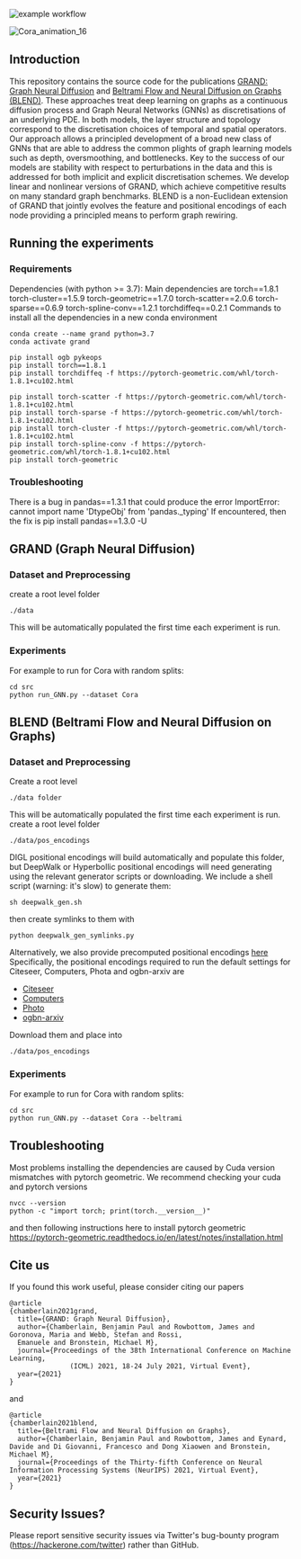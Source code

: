 ![example workflow](https://github.com/twitter-research/graph-neural-pde/actions/workflows/python-package.yml/badge.svg)

![Cora_animation_16](https://user-images.githubusercontent.com/5874124/143270624-265c2d01-39ca-488c-b118-b68f876dfbfa.gif)

## Introduction

This repository contains the source code for the publications [GRAND: Graph Neural Diffusion](https://icml.cc/virtual/2021/poster/8889) and [Beltrami Flow and Neural Diffusion on Graphs (BLEND)](https://arxiv.org/abs/2110.09443).
These approaches treat deep learning on graphs as a continuous diffusion process and Graph Neural
Networks (GNNs) as discretisations of an underlying PDE. In both models, the layer structure and
topology correspond to the discretisation choices
of temporal and spatial operators. Our approach allows a principled development of a broad new
class of GNNs that are able to address the common plights of graph learning models such as
depth, oversmoothing, and bottlenecks. Key to
the success of our models are stability with respect to perturbations in the data and this is addressed for both 
implicit and explicit discretisation schemes. We develop linear and nonlinear
versions of GRAND, which achieve competitive results on many standard graph benchmarks. BLEND is a non-Euclidean extension of GRAND that jointly evolves the feature and positional encodings of each node providing a principled means to perform graph rewiring.

## Running the experiments

### Requirements
Dependencies (with python >= 3.7):
Main dependencies are
torch==1.8.1
torch-cluster==1.5.9
torch-geometric==1.7.0
torch-scatter==2.0.6
torch-sparse==0.6.9
torch-spline-conv==1.2.1
torchdiffeq==0.2.1
Commands to install all the dependencies in a new conda environment
```
conda create --name grand python=3.7
conda activate grand

pip install ogb pykeops
pip install torch==1.8.1
pip install torchdiffeq -f https://pytorch-geometric.com/whl/torch-1.8.1+cu102.html

pip install torch-scatter -f https://pytorch-geometric.com/whl/torch-1.8.1+cu102.html
pip install torch-sparse -f https://pytorch-geometric.com/whl/torch-1.8.1+cu102.html
pip install torch-cluster -f https://pytorch-geometric.com/whl/torch-1.8.1+cu102.html
pip install torch-spline-conv -f https://pytorch-geometric.com/whl/torch-1.8.1+cu102.html
pip install torch-geometric
```

### Troubleshooting

There is a bug in pandas==1.3.1 that could produce the error ImportError: cannot import name 'DtypeObj' from 'pandas._typing'
If encountered, then the fix is 
pip install pandas==1.3.0 -U

## GRAND (Graph Neural Diffusion)

### Dataset and Preprocessing
create a root level folder
```
./data
```
This will be automatically populated the first time each experiment is run.

### Experiments
For example to run for Cora with random splits:
```
cd src
python run_GNN.py --dataset Cora 
```

## BLEND (Beltrami Flow and Neural Diffusion on Graphs)

### Dataset and Preprocessing

Create a root level 
```
./data folder
``` 
This will be automatically populated the first time each experiment is run.
create a root level folder
```
./data/pos_encodings
```
DIGL positional encodings will build automatically and populate this folder, but DeepWalk or Hyperbollic positional encodings will need generating using the relevant generator scripts or downloading. We include a shell script (warning: it's slow) to generate them: 
```
sh deepwalk_gen.sh
```
then create symlinks to them with 
```
python deepwalk_gen_symlinks.py
```
Alternatively, we also provide precomputed positional encodings [here](https://www.dropbox.com/sh/wfktgbfiueikcp0/AABrIjyhR6Yi4EcirnryRXjja?dl=0)
Specifically, the positional encodings required to run the default settings for Citeseer, Computers, Phota and ogbn-arxiv are
- [Citeseer](https://www.dropbox.com/sh/wfktgbfiueikcp0/AAB9HypMFO3QCeDFojRYuQoDa/Citeseer_DW64.pkl?dl=0)
- [Computers](https://www.dropbox.com/sh/wfktgbfiueikcp0/AAD_evlqcwQFLL6MVyGeiKiha/Computers_DW128.pkl?dl=0)
- [Photo](https://www.dropbox.com/sh/wfktgbfiueikcp0/AAAAhsxAcHWB5OGTHLNMXR5-a/Photo_DW128.pkl?dl=0)
- [ogbn-arxiv](https://www.dropbox.com/sh/wfktgbfiueikcp0/AADcRPI5pLrx3iUvUjGBcqD0a/ogbn-arxiv_DW64.pkl?dl=0)

Download them and place into
```
./data/pos_encodings
```

### Experiments
 
For example to run for Cora with random splits:
```
cd src
python run_GNN.py --dataset Cora --beltrami
```

## Troubleshooting 

Most problems installing the dependencies are caused by Cuda version mismatches with pytorch geometric. We recommend checking your cuda and pytorch versions
```
nvcc --version
python -c "import torch; print(torch.__version__)"
```
and then following instructions here to install pytorch geometric
https://pytorch-geometric.readthedocs.io/en/latest/notes/installation.html

## Cite us
If you found this work useful, please consider citing our papers
```
@article
{chamberlain2021grand,
  title={GRAND: Graph Neural Diffusion},
  author={Chamberlain, Benjamin Paul and Rowbottom, James and Goronova, Maria and Webb, Stefan and Rossi, 
  Emanuele and Bronstein, Michael M},
  journal={Proceedings of the 38th International Conference on Machine Learning,
               (ICML) 2021, 18-24 July 2021, Virtual Event},
  year={2021}
}
```
and
```
@article
{chamberlain2021blend,
  title={Beltrami Flow and Neural Diffusion on Graphs},
  author={Chamberlain, Benjamin Paul and Rowbottom, James and Eynard, Davide and Di Giovanni, Francesco and Dong Xiaowen and Bronstein, Michael M},
  journal={Proceedings of the Thirty-fifth Conference on Neural Information Processing Systems (NeurIPS) 2021, Virtual Event},
  year={2021}
}
```

## Security Issues?
Please report sensitive security issues via Twitter's bug-bounty program (https://hackerone.com/twitter) rather than GitHub.

